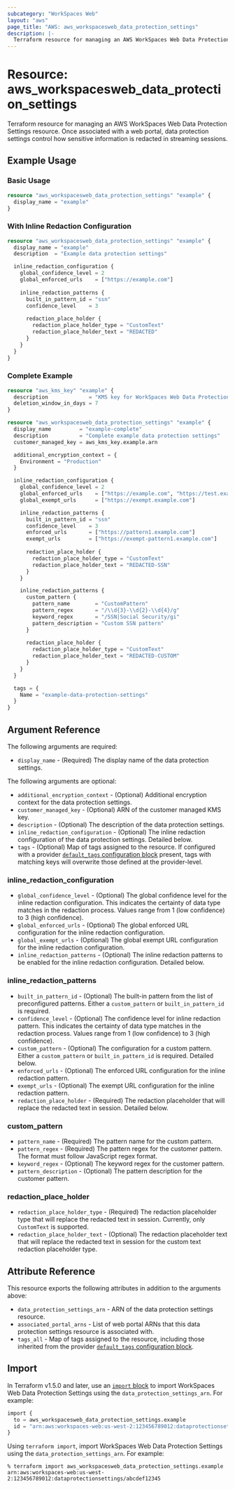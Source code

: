 ```yaml
---
subcategory: "WorkSpaces Web"
layout: "aws"
page_title: "AWS: aws_workspacesweb_data_protection_settings"
description: |-
  Terraform resource for managing an AWS WorkSpaces Web Data Protection Settings.
---
```


# Resource: aws_workspacesweb_data_protection_settings

Terraform resource for managing an AWS WorkSpaces Web Data Protection Settings resource. Once associated with a web portal, data protection settings control how sensitive information is redacted in streaming sessions.

## Example Usage

### Basic Usage

```terraform
resource "aws_workspacesweb_data_protection_settings" "example" {
  display_name = "example"
}
```

### With Inline Redaction Configuration

```terraform
resource "aws_workspacesweb_data_protection_settings" "example" {
  display_name = "example"
  description  = "Example data protection settings"

  inline_redaction_configuration {
    global_confidence_level = 2
    global_enforced_urls    = ["https://example.com"]
    
    inline_redaction_patterns {
      built_in_pattern_id = "ssn"
      confidence_level    = 3
      
      redaction_place_holder {
        redaction_place_holder_type = "CustomText"
        redaction_place_holder_text = "REDACTED"
      }
    }
  }
}
```

### Complete Example

```terraform
resource "aws_kms_key" "example" {
  description             = "KMS key for WorkSpaces Web Data Protection Settings"
  deletion_window_in_days = 7
}

resource "aws_workspacesweb_data_protection_settings" "example" {
  display_name         = "example-complete"
  description          = "Complete example data protection settings"
  customer_managed_key = aws_kms_key.example.arn

  additional_encryption_context = {
    Environment = "Production"
  }

  inline_redaction_configuration {
    global_confidence_level = 2
    global_enforced_urls    = ["https://example.com", "https://test.example.com"]
    global_exempt_urls      = ["https://exempt.example.com"]

    inline_redaction_patterns {
      built_in_pattern_id = "ssn"
      confidence_level    = 3
      enforced_urls       = ["https://pattern1.example.com"]
      exempt_urls         = ["https://exempt-pattern1.example.com"]
      
      redaction_place_holder {
        redaction_place_holder_type = "CustomText"
        redaction_place_holder_text = "REDACTED-SSN"
      }
    }

    inline_redaction_patterns {
      custom_pattern {
        pattern_name        = "CustomPattern"
        pattern_regex       = "/\\d{3}-\\d{2}-\\d{4}/g"
        keyword_regex       = "/SSN|Social Security/gi"
        pattern_description = "Custom SSN pattern"
      }
      
      redaction_place_holder {
        redaction_place_holder_type = "CustomText"
        redaction_place_holder_text = "REDACTED-CUSTOM"
      }
    }
  }

  tags = {
    Name = "example-data-protection-settings"
  }
}
```

## Argument Reference

The following arguments are required:

* `display_name` - (Required) The display name of the data protection settings.

The following arguments are optional:

* `additional_encryption_context` - (Optional) Additional encryption context for the data protection settings.
* `customer_managed_key` - (Optional) ARN of the customer managed KMS key.
* `description` - (Optional) The description of the data protection settings.
* `inline_redaction_configuration` - (Optional) The inline redaction configuration of the data protection settings. Detailed below.
* `tags` - (Optional) Map of tags assigned to the resource. If configured with a provider [`default_tags` configuration block](/docs/providers/aws/index.html#default_tags-configuration-block) present, tags with matching keys will overwrite those defined at the provider-level.

### inline_redaction_configuration

* `global_confidence_level` - (Optional) The global confidence level for the inline redaction configuration. This indicates the certainty of data type matches in the redaction process. Values range from 1 (low confidence) to 3 (high confidence).
* `global_enforced_urls` - (Optional) The global enforced URL configuration for the inline redaction configuration.
* `global_exempt_urls` - (Optional) The global exempt URL configuration for the inline redaction configuration.
* `inline_redaction_patterns` - (Optional) The inline redaction patterns to be enabled for the inline redaction configuration. Detailed below.

### inline_redaction_patterns

* `built_in_pattern_id` - (Optional) The built-in pattern from the list of preconfigured patterns. Either a `custom_pattern` or `built_in_pattern_id` is required.
* `confidence_level` - (Optional) The confidence level for inline redaction pattern. This indicates the certainty of data type matches in the redaction process. Values range from 1 (low confidence) to 3 (high confidence).
* `custom_pattern` - (Optional) The configuration for a custom pattern. Either a `custom_pattern` or `built_in_pattern_id` is required. Detailed below.
* `enforced_urls` - (Optional) The enforced URL configuration for the inline redaction pattern.
* `exempt_urls` - (Optional) The exempt URL configuration for the inline redaction pattern.
* `redaction_place_holder` - (Required) The redaction placeholder that will replace the redacted text in session. Detailed below.

### custom_pattern

* `pattern_name` - (Required) The pattern name for the custom pattern.
* `pattern_regex` - (Required) The pattern regex for the customer pattern. The format must follow JavaScript regex format.
* `keyword_regex` - (Optional) The keyword regex for the customer pattern.
* `pattern_description` - (Optional) The pattern description for the customer pattern.

### redaction_place_holder

* `redaction_place_holder_type` - (Required) The redaction placeholder type that will replace the redacted text in session. Currently, only `CustomText` is supported.
* `redaction_place_holder_text` - (Optional) The redaction placeholder text that will replace the redacted text in session for the custom text redaction placeholder type.

## Attribute Reference

This resource exports the following attributes in addition to the arguments above:

* `data_protection_settings_arn` - ARN of the data protection settings resource.
* `associated_portal_arns` - List of web portal ARNs that this data protection settings resource is associated with.
* `tags_all` - Map of tags assigned to the resource, including those inherited from the provider [`default_tags` configuration block](/docs/providers/aws/index.html#default_tags-configuration-block).

## Import

In Terraform v1.5.0 and later, use an [`import` block](https://developer.hashicorp.com/terraform/language/import) to import WorkSpaces Web Data Protection Settings using the `data_protection_settings_arn`. For example:

```terraform
import {
  to = aws_workspacesweb_data_protection_settings.example
  id = "arn:aws:workspaces-web:us-west-2:123456789012:dataprotectionsettings/abcdef12345"
}
```

Using `terraform import`, import WorkSpaces Web Data Protection Settings using the `data_protection_settings_arn`. For example:

```console
% terraform import aws_workspacesweb_data_protection_settings.example arn:aws:workspaces-web:us-west-2:123456789012:dataprotectionsettings/abcdef12345
```

